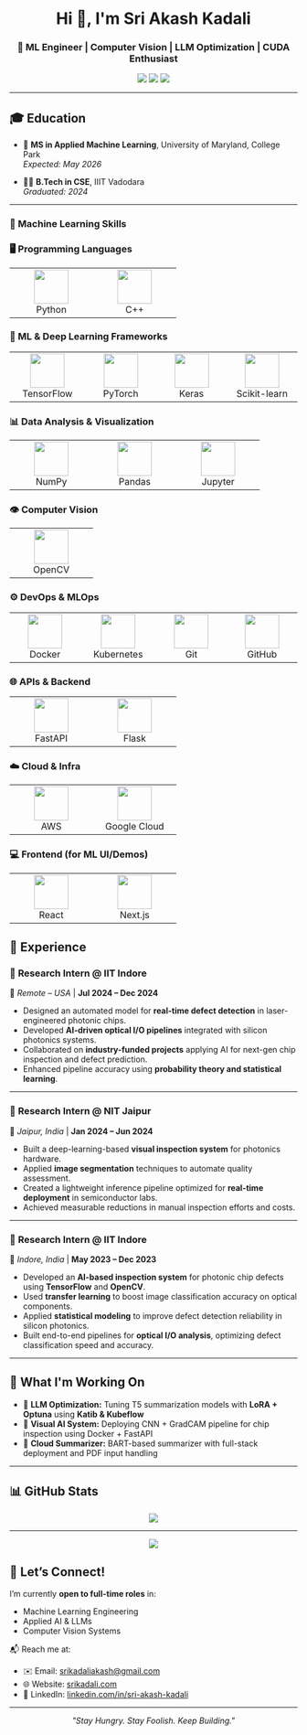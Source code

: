 <h1 align="center">Hi 👋, I'm Sri Akash Kadali</h1>
<h3 align="center">🚀 ML Engineer | Computer Vision | LLM Optimization | CUDA Enthusiast</h3>

<p align="center">
  <a href="https://www.linkedin.com/in/sri-akash-kadali" target="_blank"><img src="https://img.shields.io/badge/LinkedIn-blue?style=for-the-badge&logo=linkedin"></a>
  <a href="mailto:srikadaliakash@gmail.com" target="_blank"><img src="https://img.shields.io/badge/Gmail-red?style=for-the-badge&logo=gmail"></a>
  <a href="https://www.srikadali.com" target="_blank"><img src="https://img.shields.io/badge/Portfolio-000000?style=for-the-badge&logo=About.me&logoColor=white"></a>
</p>

---

## 🎓 Education

- 🧠 **MS in Applied Machine Learning**, University of Maryland, College Park  
  *Expected: May 2026*

- 🧑‍💻 **B.Tech in CSE**, IIIT Vadodara  
  *Graduated: 2024*

---

<!-- Skills section (all corrected logos) -->
### 🧠 Machine Learning Skills

### 🖥️ Programming Languages
<table>
  <tr>
    <td align="center" width="130">
      <img src="https://cdn.jsdelivr.net/gh/devicons/devicon@latest/icons/python/python-original.svg" width="60" /><br/>Python
    </td>
    <td align="center" width="130">
      <img src="https://cdn.jsdelivr.net/gh/devicons/devicon@latest/icons/cplusplus/cplusplus-original.svg" width="60" /><br/>C++
    </td>
  </tr>
</table>

### 🧠 ML & Deep Learning Frameworks
<table>
  <tr>
    <td align="center" width="130">
      <img src="https://cdn.jsdelivr.net/gh/devicons/devicon@latest/icons/tensorflow/tensorflow-original.svg" width="60" /><br/>TensorFlow
    </td>
    <td align="center" width="130">
      <img src="https://cdn.jsdelivr.net/gh/devicons/devicon@latest/icons/pytorch/pytorch-original.svg" width="60" /><br/>PyTorch
    </td>
    <td align="center" width="130">
      <img src="https://cdn.jsdelivr.net/gh/devicons/devicon@latest/icons/keras/keras-original.svg" width="60" /><br/>Keras
    </td>
    <td align="center" width="130">
      <img src="https://cdn.jsdelivr.net/gh/devicons/devicon@latest/icons/scikitlearn/scikitlearn-original.svg" width="60" /><br/>Scikit-learn
    </td>
  </tr>
</table>

### 📊 Data Analysis & Visualization
<table>
  <tr>
    <td align="center" width="130">
      <img src="https://cdn.jsdelivr.net/gh/devicons/devicon@latest/icons/numpy/numpy-original.svg" width="60" /><br/>NumPy
    </td>
    <td align="center" width="130">
      <img src="https://cdn.jsdelivr.net/gh/devicons/devicon@latest/icons/pandas/pandas-original.svg" width="60" /><br/>Pandas
    </td>
    <td align="center" width="130">
      <img src="https://cdn.jsdelivr.net/gh/devicons/devicon@latest/icons/jupyter/jupyter-original.svg" width="60" /><br/>Jupyter
    </td>
  </tr>
</table>

### 👁️ Computer Vision
<table>
  <tr>
    <td align="center" width="130">
      <img src="https://cdn.jsdelivr.net/gh/devicons/devicon@latest/icons/opencv/opencv-original.svg" width="60" /><br/>OpenCV
    </td>
  </tr>
</table>

### ⚙️ DevOps & MLOps
<table>
  <tr>
    <td align="center" width="130">
      <img src="https://cdn.jsdelivr.net/gh/devicons/devicon@latest/icons/docker/docker-original.svg" width="60" /><br/>Docker
    </td>
    <td align="center" width="130">
      <img src="https://cdn.jsdelivr.net/gh/devicons/devicon@latest/icons/kubernetes/kubernetes-plain.svg" width="60" /><br/>Kubernetes
    </td>
    <td align="center" width="130">
      <img src="https://cdn.jsdelivr.net/gh/devicons/devicon@latest/icons/git/git-original.svg" width="60" /><br/>Git
    </td>
    <td align="center" width="130">
      <img src="https://cdn.jsdelivr.net/gh/devicons/devicon@latest/icons/github/github-original.svg" width="60" /><br/>GitHub
    </td>
  </tr>
</table>

### 🌐 APIs & Backend
<table>
  <tr>
    <td align="center" width="130">
      <img src="https://cdn.jsdelivr.net/gh/devicons/devicon@latest/icons/fastapi/fastapi-original.svg" width="60" /><br/>FastAPI
    </td>
    <td align="center" width="130">
      <img src="https://cdn.jsdelivr.net/gh/devicons/devicon@latest/icons/flask/flask-original.svg" width="60" /><br/>Flask
    </td>
  </tr>
</table>

### ☁️ Cloud & Infra
<table>
  <tr>
    <td align="center" width="130">
      <img src="https://cdn.jsdelivr.net/gh/devicons/devicon@latest/icons/amazonwebservices/amazonwebservices-original-wordmark.svg" width="60" /><br/>AWS
    </td>
    <td align="center" width="130">
      <img src="https://cdn.jsdelivr.net/gh/devicons/devicon@latest/icons/googlecloud/googlecloud-original.svg" width="60" /><br/>Google Cloud
    </td>
  </tr>
</table>

### 💻 Frontend (for ML UI/Demos)
<table>
  <tr>
    <td align="center" width="130">
      <img src="https://cdn.jsdelivr.net/gh/devicons/devicon@latest/icons/react/react-original.svg" width="60" /><br/>React
    </td>
    <td align="center" width="130">
      <img src="https://cdn.jsdelivr.net/gh/devicons/devicon@latest/icons/nextjs/nextjs-original.svg" width="60" /><br/>Next.js
    </td>
  </tr>
</table>


## 💼 Experience

### 🔹 **Research Intern @ IIT Indore**  
📍 *Remote – USA* | **Jul 2024 – Dec 2024**  
- Designed an automated model for **real-time defect detection** in laser-engineered photonic chips.  
- Developed **AI-driven optical I/O pipelines** integrated with silicon photonics systems.  
- Collaborated on **industry-funded projects** applying AI for next-gen chip inspection and defect prediction.  
- Enhanced pipeline accuracy using **probability theory and statistical learning**.

---

### 🔹 **Research Intern @ NIT Jaipur**  
📍 *Jaipur, India* | **Jan 2024 – Jun 2024**  
- Built a deep-learning-based **visual inspection system** for photonics hardware.  
- Applied **image segmentation** techniques to automate quality assessment.  
- Created a lightweight inference pipeline optimized for **real-time deployment** in semiconductor labs.  
- Achieved measurable reductions in manual inspection efforts and costs.

---

### 🔹 **Research Intern @ IIT Indore**  
📍 *Indore, India* | **May 2023 – Dec 2023**  
- Developed an **AI-based inspection system** for photonic chip defects using **TensorFlow** and **OpenCV**.  
- Used **transfer learning** to boost image classification accuracy on optical components.  
- Applied **statistical modeling** to improve defect detection reliability in silicon photonics.  
- Built end-to-end pipelines for **optical I/O analysis**, optimizing defect classification speed and accuracy.

---

## 🚀 What I'm Working On

- 🧪 **LLM Optimization:** Tuning T5 summarization models with **LoRA + Optuna** using **Katib & Kubeflow**  
- 🧠 **Visual AI System:** Deploying CNN + GradCAM pipeline for chip inspection using Docker + FastAPI  
- 📄 **Cloud Summarizer:** BART-based summarizer with full-stack deployment and PDF input handling

---

## 📊 GitHub Stats
<p align="center">
  <img src="https://github-readme-stats.vercel.app/api?username=Akash-Kadali&show_icons=true&theme=default" />
</p>

---

<p align="center">
  <img src="https://leetcard.jacoblin.cool/srikadali?theme=dark&ext=heatmap" />
</p>

## 🤝 Let’s Connect!

I’m currently **open to full-time roles** in:  
- Machine Learning Engineering  
- Applied AI & LLMs  
- Computer Vision Systems

📬 Reach me at:  
- ✉️ Email: srikadaliakash@gmail.com  
- 🌐 Website: [srikadali.com](https://www.srikadali.com)  
- 🔗 LinkedIn: [linkedin.com/in/sri-akash-kadali](https://www.linkedin.com/in/sri-akash-kadali)

---

<p align="center"><i>"Stay Hungry. Stay Foolish. Keep Building."</i></p>

